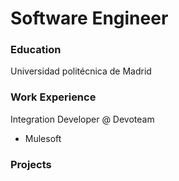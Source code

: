 # Software Engineer


### Education
Universidad politécnica de Madrid

### Work Experience
Integration Developer @ Devoteam
- Mulesoft

### Projects

